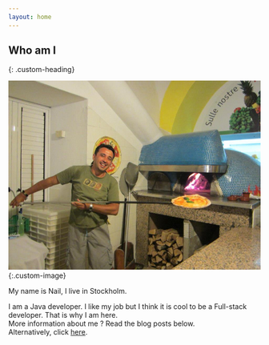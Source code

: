 ```yaml
---
layout: home
---
```

## Who am I
{: .custom-heading}

![I-like-pizza](/images/pizza-man.png){:.custom-image}

My name is Nail, I live in Stockholm.

I am a Java developer. I like my job but I think it is cool to be a Full-stack developer. That is why I am here.
<br>
More information about me ? Read the blog posts below.
<br>
Alternatively, click [here][me-info]. 

[me-info]: /about/



